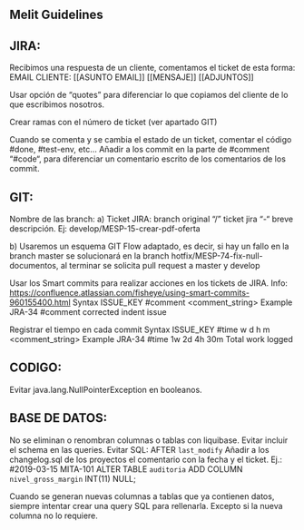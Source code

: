 ## Melit Guidelines

## JIRA:
Recibimos una respuesta de un cliente, comentamos el ticket de esta forma:
EMAIL  CLIENTE: [[ASUNTO EMAIL]]
[[MENSAJE]] 
[[ADJUNTOS]]


Usar opción de “quotes” para diferenciar lo que copiamos del cliente de lo que escribimos nosotros.

Crear ramas con el número de ticket (ver apartado GIT)

Cuando se comenta y se cambia el estado de un ticket, comentar el código #done, #test-env, etc…
Añadir a los commit en la parte de #comment “#code“, para diferenciar un comentario escrito de los comentarios de los commit.

## GIT:
Nombre de las branch:
a)	Ticket JIRA: branch original “/” ticket jira “-“ breve descripción. 
Ej: develop/MESP-15-crear-pdf-oferta

b)	Usaremos un esquema GIT Flow adaptado, es decir, si hay un fallo en la branch master se solucionará en la branch hotfix/MESP-74-fix-null-documentos, al terminar se solicita pull request a master y develop

Usar los Smart commits para realizar acciones en los tickets de JIRA. Info: https://confluence.atlassian.com/fisheye/using-smart-commits-960155400.html
Syntax
<ignored text> ISSUE_KEY <ignored text> #comment <comment_string>
Example
JRA-34 #comment corrected indent issue

Registrar el tiempo en cada commit
Syntax
<ignored text> ISSUE_KEY <ignored text> #time <value>w <value>d <value>h <value>m <comment_string>
Example
JRA-34 #time 1w 2d 4h 30m Total work logged


## CODIGO:

Evitar java.lang.NullPointerException en booleanos.
 

## BASE DE DATOS:
No se eliminan o renombran columnas o tablas con liquibase.
Evitar incluir el schema en las queries.
Evitar SQL: AFTER `last_modify`
Añadir a los changelog.sql de los proyectos el comentario con la fecha y el ticket. Ej.:
#2019-03-15 MITA-101
ALTER TABLE `auditoria` 
ADD COLUMN `nivel_gross_margin` INT(11) NULL;

Cuando se generan nuevas columnas a tablas que ya contienen datos, siempre intentar crear una query SQL para rellenarla. Excepto si la nueva columna no lo requiere. 

